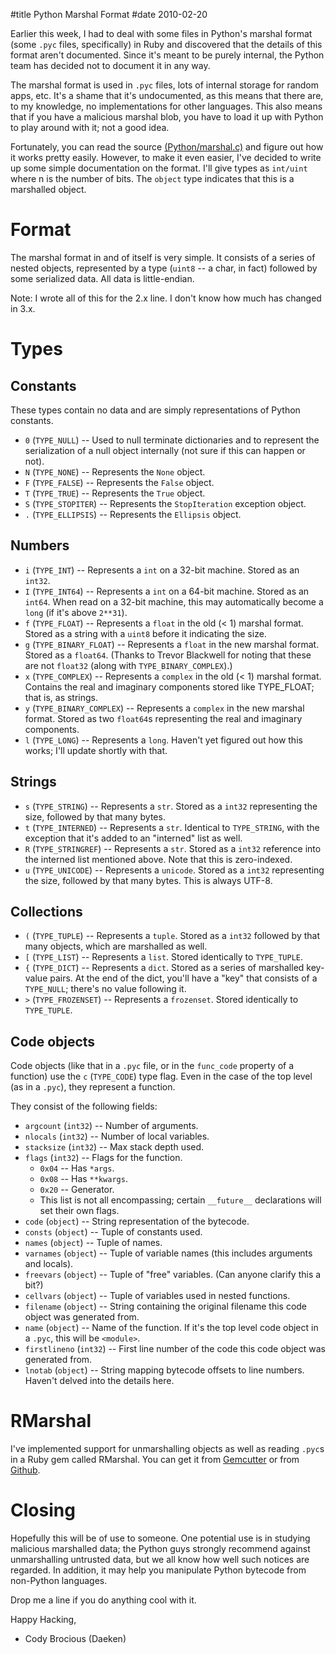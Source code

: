 #title Python Marshal Format
#date 2010-02-20

Earlier this week, I had to deal with some files in Python's marshal format (some `.pyc` files, specifically) in Ruby and discovered that the details of this format aren't documented. Since it's meant to be purely internal, the Python team has decided not to document it in any way.

The marshal format is used in `.pyc` files, lots of internal storage for random apps, etc. It's a shame that it's undocumented, as this means that there are, to my knowledge, no implementations for other languages. This also means that if you have a malicious marshal blob, you have to load it up with Python to play around with it; not a good idea.

Fortunately, you can read the source [(Python/marshal.c)][1] and figure out how it works pretty easily. However, to make it even easier, I've decided to write up some simple documentation on the format. I'll give types as `int/uint` where n is the number of bits. The `object` type indicates that this is a marshalled object.

 [1]: http://svn.python.org/view/python/trunk/Python/marshal.c?view=markup

# Format

The marshal format in and of itself is very simple. It consists of a series of nested objects, represented by a type (`uint8` -- a char, in fact) followed by some serialized data. All data is little-endian.

Note: I wrote all of this for the 2.x line. I don't know how much has changed in 3.x.

# Types

## Constants

These types contain no data and are simply representations of Python constants.

*   `0` (`TYPE_NULL`) -- Used to null terminate dictionaries and to represent the serialization of a null object internally (not sure if this can happen or not).
*   `N` (`TYPE_NONE`) -- Represents the `None` object.
*   `F` (`TYPE_FALSE`) -- Represents the `False` object.
*   `T` (`TYPE_TRUE`) -- Represents the `True` object.
*   `S` (`TYPE_STOPITER`) -- Represents the `StopIteration` exception object.
*   `.` (`TYPE_ELLIPSIS`) -- Represents the `Ellipsis` object.

## Numbers

*   `i` (`TYPE_INT`) -- Represents a `int` on a 32-bit machine. Stored as an `int32`.
*   `I` (`TYPE_INT64`) -- Represents a `int` on a 64-bit machine. Stored as an `int64`. When read on a 32-bit machine, this may automatically become a `long` (if it's above `2**31`).
*   `f` (`TYPE_FLOAT`) -- Represents a `float` in the old (< 1) marshal format. Stored as a string with a `uint8` before it indicating the size.
*   `g` (`TYPE_BINARY_FLOAT`) -- Represents a `float` in the new marshal format. Stored as a `float64`. (Thanks to Trevor Blackwell for noting that these are not `float32` (along with `TYPE_BINARY_COMPLEX`).)
*   `x` (`TYPE_COMPLEX`) -- Represents a `complex` in the old (< 1) marshal format. Contains the real and imaginary components stored like TYPE_FLOAT; that is, as strings.
*   `y` (`TYPE_BINARY_COMPLEX`) -- Represents a `complex` in the new marshal format. Stored as two `float64`s representing the real and imaginary components.
*   `l` (`TYPE_LONG`) -- Represents a `long`. Haven't yet figured out how this works; I'll update shortly with that.

## Strings

*   `s` (`TYPE_STRING`) -- Represents a `str`. Stored as a `int32` representing the size, followed by that many bytes.
*   `t` (`TYPE_INTERNED`) -- Represents a `str`. Identical to `TYPE_STRING`, with the exception that it's added to an "interned" list as well.
*   `R` (`TYPE_STRINGREF`) -- Represents a `str`. Stored as a `int32` reference into the interned list mentioned above. Note that this is zero-indexed.
*   `u` (`TYPE_UNICODE`) -- Represents a `unicode`. Stored as a `int32` representing the size, followed by that many bytes. This is always UTF-8.

## Collections

*   `(` (`TYPE_TUPLE`) -- Represents a `tuple`. Stored as a `int32` followed by that many objects, which are marshalled as well.
*   `[` (`TYPE_LIST`) -- Represents a `list`. Stored identically to `TYPE_TUPLE`.
*   `{` (`TYPE_DICT`) -- Represents a `dict`. Stored as a series of marshalled key-value pairs. At the end of the dict, you'll have a "key" that consists of a `TYPE_NULL`; there's no value following it.
*   `>` (`TYPE_FROZENSET`) -- Represents a `frozenset`. Stored identically to `TYPE_TUPLE`.

## Code objects

Code objects (like that in a `.pyc` file, or in the `func_code` property of a function) use the `c` (`TYPE_CODE`) type flag. Even in the case of the top level (as in a `.pyc`), they represent a function.

They consist of the following fields:

*   `argcount` (`int32`) -- Number of arguments.
*   `nlocals` (`int32`) -- Number of local variables.
*   `stacksize` (`int32`) -- Max stack depth used.
*   `flags` (`int32`) -- Flags for the function. 
    *   `0x04` -- Has `*args`.
    *   `0x08` -- Has `**kwargs`.
    *   `0x20` -- Generator.
    *   This list is not all encompassing; certain `__future__` declarations will set their own flags.
*   `code` (`object`) -- String representation of the bytecode.
*   `consts` (`object`) -- Tuple of constants used.
*   `names` (`object`) -- Tuple of names.
*   `varnames` (`object`) -- Tuple of variable names (this includes arguments and locals).
*   `freevars` (`object`) -- Tuple of "free" variables. (Can anyone clarify this a bit?)
*   `cellvars` (`object`) -- Tuple of variables used in nested functions.
*   `filename` (`object`) -- String containing the original filename this code object was generated from.
*   `name` (`object`) -- Name of the function. If it's the top level code object in a `.pyc`, this will be `<module>`.
*   `firstlineno` (`int32`) -- First line number of the code this code object was generated from.
*   `lnotab` (`object`) -- String mapping bytecode offsets to line numbers. Haven't delved into the details here.

# RMarshal

I've implemented support for unmarshalling objects as well as reading `.pyc`s in a Ruby gem called RMarshal. You can get it from [Gemcutter][2] or from [Github][3].

 [2]: http://gemcutter.org/gems/rmarshal
 [3]: http://github.com/daeken/RMarshal

# Closing

Hopefully this will be of use to someone. One potential use is in studying malicious marshalled data; the Python guys strongly recommend against unmarshalling untrusted data, but we all know how well such notices are regarded. In addition, it may help you manipulate Python bytecode from non-Python languages.

Drop me a line if you do anything cool with it.

Happy Hacking,   
- Cody Brocious (Daeken)
